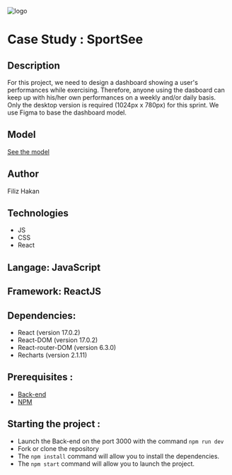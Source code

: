 ![logo](https://user-images.githubusercontent.com/84918375/178348430-c7b1a04e-cf07-431f-992d-3540e822f9ec.svg)

# Case Study : SportSee

## Description

For this project, we need to design a dashboard showing a user's performances while exercising. Therefore, anyone using the dasboard can keep up with his/her own performances on a weekly and/or daily basis. Only the desktop version is required (1024px x 780px) for this sprint. We use Figma to base the dashboard model.

## Model

<a href="https://www.figma.com/file/BMomGVZqLZb811mDMShpLu/UI-design-Sportify-FR?node-id=0-1&t=vfinV2XURfYZ5vTL-0"> See the model
</a>

## Author

Filiz Hakan

## Technologies

- JS
- CSS
- React

## Langage: JavaScript

## Framework: ReactJS

## Dependencies:

- React (version 17.0.2)
- React-DOM (version 17.0.2)
- React-router-DOM (version 6.3.0)
- Recharts (version 2.1.11)

## Prerequisites :

- [Back-end](https://github.com/OpenClassrooms-Student-Center/P9-front-end-dashboard)
- [NPM](https://www.npmjs.com/)

## Starting the project :

- Launch the Back-end on the port 3000 with the command `npm run dev`
- Fork or clone the repository
- The `npm install` command will allow you to install the dependencies.
- The `npm start` command will allow you to launch the project.
